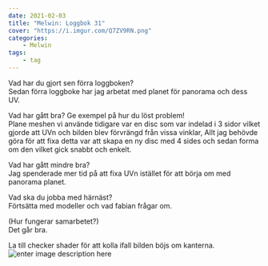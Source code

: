 ```yaml
---
date: 2021-02-03
title: "Melwin: Loggbok 31"
cover: "https://i.imgur.com/Q7ZV9RN.png"
categories: 
    - Melwin
tags:
    - tag
---
```


Vad har du gjort sen förra loggboken?  
Sedan förra loggboke har jag arbetat med planet för panorama och dess UV.

Vad har gått bra? Ge exempel på hur du löst problem!  
Plane meshen vi använde tidigare var en disc som var indelad i 3 sidor vilket gjorde att UVn och bilden blev förvrängd från vissa vinklar, Allt jag behövde göra för att fixa detta var att skapa en ny disc med 4 sides och sedan forma om den  vilket gick snabbt och enkelt.

Vad har gått mindre bra?   
Jag spenderade mer tid på att fixa UVn istället för att börja om med panorama planet.

Vad ska du jobba med härnäst?  
Förtsätta med modeller och vad fabian frågar om.

(Hur fungerar samarbetet?)  
Det går bra.

La till checker shader för att kolla ifall bilden böjs om kanterna.
![enter image description here](https://cdn.discordapp.com/attachments/482137548681117717/806465330494439464/unknown.png)
